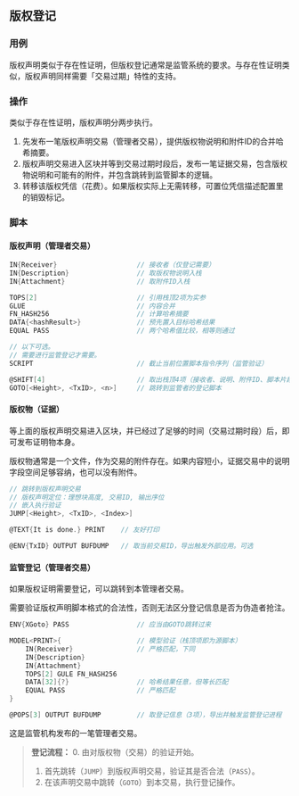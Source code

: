 ## 版权登记

### 用例

版权声明类似于存在性证明，但版权登记通常是监管系统的要求。与存在性证明类似，版权声明同样需要「交易过期」特性的支持。


### 操作

类似于存在性证明，版权声明分两步执行。

1. 先发布一笔版权声明交易（管理者交易），提供版权物说明和附件ID的合并哈希摘要。
2. 版权声明交易进入区块并等到交易过期时段后，发布一笔证据交易，包含版权物说明和可能有的附件，并包含跳转到监管脚本的逻辑。
3. 转移该版权凭信（花费）。如果版权实际上无需转移，可置位凭信描述配置里的销毁标记。


### 脚本

#### 版权声明（管理者交易）

```go
IN{Receiver}                    // 接收者（仅登记需要）
IN{Description}                 // 取版权物说明入栈
IN{Attachment}                  // 取附件ID入栈

TOPS[2]                         // 引用栈顶2项为实参
GLUE                            // 内容合并
FN_HASH256                      // 计算哈希摘要
DATA{<hashResult>}              // 预先置入目标哈希结果
EQUAL PASS                      // 两个哈希值比较，相等则通过

// 以下可选。
// 需要进行监管登记才需要。
SCRIPT                          // 截止当前位置脚本指令序列（监管验证）

@SHIFT[4]                       // 取出栈顶4项（接收者、说明、附件ID、脚本片段）
GOTO[<Height>, <TxID>, <n>]     // 跳转到监管者的登记脚本
```


#### 版权物（证据）

等上面的版权声明交易进入区块，并已经过了足够的时间（交易过期时段）后，即可发布证明物本身。

版权物通常是一个文件，作为交易的附件存在。如果内容短小，证据交易中的说明字段空间足够容纳，也可以没有附件。

```go
// 跳转到版权声明交易
// 版权声明定位：理想块高度, 交易ID, 输出序位
// 嵌入执行验证
JUMP[<Height>, <TxID>, <Index>]

@TEXT{It is done.} PRINT    // 友好打印

@ENV{TxID} OUTPUT BUFDUMP   // 取当前交易ID，导出触发外部应用。可选
```


#### 监管登记（管理者交易）

如果版权证明需要登记，可以跳转到本管理者交易。

需要验证版权声明脚本格式的合法性，否则无法区分登记信息是否为伪造者抢注。

```go
ENV{XGoto} PASS                 // 应当由GOTO跳转过来

MODEL<PRINT>{                   // 模型验证（栈顶项即为源脚本）
    IN{Receiver}                // 严格匹配，下同
    IN{Description}
    IN{Attachment}
    TOPS[2] GULE FN_HASH256
    DATA[32]{?}                 // 哈希结果任意，但等长匹配
    EQUAL PASS                  // 严格匹配
}

@POPS[3] OUTPUT BUFDUMP         // 取登记信息（3项），导出并触发监管登记进程
```

这是监管机构发布的一笔管理者交易。

> **登记流程：**
> 0. 由对版权物（交易）的验证开始。
> 1. 首先跳转（`JUMP`）到版权声明交易，验证其是否合法（`PASS`）。
> 2. 在该声明交易中跳转（`GOTO`）到本交易，执行登记操作。

